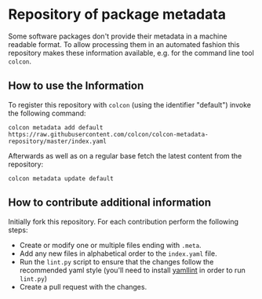 Repository of package metadata
==============================

Some software packages don't provide their metadata in a machine readable
format.
To allow processing them in an automated fashion this repository makes these
information available, e.g. for the command line tool `colcon`.

How to use the Information
--------------------------

To register this repository with `colcon` (using the identifier "default")
invoke the following command:

```
colcon metadata add default https://raw.githubusercontent.com/colcon/colcon-metadata-repository/master/index.yaml
```

Afterwards as well as on a regular base fetch the latest content from the
repository:

```
colcon metadata update default
```

How to contribute additional information
----------------------------------------

Initially fork this repository.
For each contribution perform the following steps:

* Create or modify one or multiple files ending with `.meta`.
* Add any new files in alphabetical order to the `index.yaml` file.
* Run the `lint.py` script to ensure that the changes follow the recommended
  yaml style (you'll need to install [yamllint](https://yamllint.readthedocs.io/en/stable/index.html) in order to run `lint.py`)
* Create a pull request with the changes.
